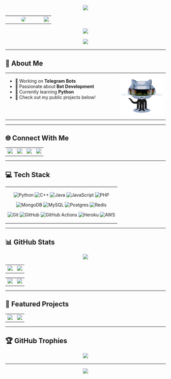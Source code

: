 <!-- ✨ Animated Header (Top) -->
<p align="center">
  <img src="https://user-images.githubusercontent.com/73097560/115834477-dbab4500-a447-11eb-908a-139a6edaec5c.gif" />
</p>

<!-- 👤 Avatar + Typing Banner -->
<div align="center">
  <table>
    <tr>
      <td width="100px" align="center">
        <img src="https://files.catbox.moe/r2ga8f.jpg" width="90px" style="border-radius: 50%;" />
      </td>
      <td>
        <img src="https://readme-typing-svg.herokuapp.com?color=00BFFF&width=600&lines=🦋+💗+WELCOME+TO+MY+GITHUB;🖤+THIS+IS+ANONY+HACK+🥀;💓+THANK+YOU+FOR+VISITING+MY+PROFILE+🌲+❗️" />
      </td>
    </tr>
  </table>
</div>

<!-- ✨ Animated Header (Bottom) -->
<p align="center">
  <img src="https://user-images.githubusercontent.com/73097560/115834477-dbab4500-a447-11eb-908a-139a6edaec5c.gif" />
</p>

<!-- 👁 Visitor Counter -->
<p align="center">
  <img src="https://komarev.com/ghpvc/?username=CertifiedCoders&style=flat-square" />
</p>

---

## 📌 About Me

<table>
<tr>
  <td width="70%" style="padding-right: 30px; vertical-align: top;">
    <ul>
      <li>🔭 Working on <strong>Telegram Bots</strong></li>
      <li>💬 Passionate about <strong>Bot Development</strong></li>
      <li>🌱 Currently learning <strong>Python</strong></li>
      <li>👀 Check out my public projects below!</li>
    </ul>
  </td>
  <td width="30%" align="center">
    <img src="https://github.com/Anonyhack/Anonyhack/blob/main/Robo.webp" width="170" alt="Robo" />
  </td>
</tr>
</table>

---

## 🌐 Connect With Me

<table>
<tr>
<td>
  <a href="https://instagram.com/Silando">
    <img src="https://img.shields.io/badge/Instagram-E4405F?style=for-the-badge&logo=instagram&logoColor=white" />
  </a>
</td>
<td>
  <a href="https://t.me/Megahubbots">
    <img src="https://img.shields.io/badge/Telegram-2CA5E0?style=for-the-badge&logo=telegram&logoColor=white" />
  </a>
</td>
<td>
  <a href="mailto:freenethubbusiness@gmail.com">
    <img src="https://img.shields.io/badge/Gmail-D14836?style=for-the-badge&logo=gmail&logoColor=white" />
  </a>
</td>
<td>
  <a href="https://youtube.com/@Freenethubtech">
    <img src="https://img.shields.io/badge/YouTube-DD0000?style=for-the-badge&logo=youtube&logoColor=white" />
  </a>
</td>
</tr>
</table>

---

## 💻 Tech Stack

<table>
<tr><td align="center">
  
![Python](https://img.shields.io/badge/python-3670A0?style=for-the-badge&logo=python&logoColor=ffdd54) 
![C++](https://img.shields.io/badge/c++-%2300599C.svg?style=for-the-badge&logo=c%2B%2B&logoColor=white)
![Java](https://img.shields.io/badge/java-%23ED8B00.svg?style=for-the-badge&logo=openjdk&logoColor=white)
![JavaScript](https://img.shields.io/badge/javascript-%23323330.svg?style=for-the-badge&logo=javascript&logoColor=%23F7DF1E)
![PHP](https://img.shields.io/badge/php-%23777BB4.svg?style=for-the-badge&logo=php&logoColor=white)

![MongoDB](https://img.shields.io/badge/MongoDB-%234ea94b.svg?style=for-the-badge&logo=mongodb&logoColor=white)
![MySQL](https://img.shields.io/badge/mysql-4479A1.svg?style=for-the-badge&logo=mysql&logoColor=white)
![Postgres](https://img.shields.io/badge/postgres-%23316192.svg?style=for-the-badge&logo=postgresql&logoColor=white)
![Redis](https://img.shields.io/badge/redis-%23DD0031.svg?style=for-the-badge&logo=redis&logoColor=white)

![Git](https://img.shields.io/badge/git-%23F05033.svg?style=for-the-badge&logo=git&logoColor=white)
![GitHub](https://img.shields.io/badge/github-%23121011.svg?style=for-the-badge&logo=github&logoColor=white)
![GitHub Actions](https://img.shields.io/badge/github%20actions-%232671E5.svg?style=for-the-badge&logo=githubactions&logoColor=white)
![Heroku](https://img.shields.io/badge/heroku-%23430098.svg?style=for-the-badge&logo=heroku&logoColor=white)
![AWS](https://img.shields.io/badge/AWS-%23FF9900.svg?style=for-the-badge&logo=amazon-aws&logoColor=white)

</td></tr>
</table>

---

## 📊 GitHub Stats

<!-- 📈 Contribution Graph -->
<p align="center">
  <img src="https://github-readme-activity-graph.vercel.app/graph?username=Anonyhack&bg_color=06040e&color=f1916d&line=bd83b8&point=bd83b8&area=true&hide_border=true" />
</p>

<!-- 🧠 Streak | Summary -->
<table>
  <tr>
    <td width="50%">
      <img src="https://github-readme-streak-stats-two-beige.vercel.app?user=Anonyhack&theme=javascript-dark&background=45%2C150536%2C520352&border=f1916d&stroke=f1916d&ring=bd83b8&fire=f1916d&currStreakLabel=f1916d&dates=ffffff" />
    </td>
    <td width="50%">
      <img src="https://profile-summary-card.vercel.app/api/cards/profile-details?username=Anonyhack&theme=dracula" />
    </td>
  </tr>
</table>

<!-- ⚡ Stats | 🌐 Languages -->
<table>
  <tr>
    <td width="50%">
      <img src="https://github-readme-stats.vercel.app/api?username=Anonyhack&theme=dracula&show_icons=true&hide_title=true&hide_border=true&count_private=true" />
    </td>
    <td width="50%">
      <img src="https://github-readme-stats.vercel.app/api/top-langs/?username=Anonyhack&layout=compact&theme=dracula&hide_border=true" />
    </td>
  </tr>
</table>

---

## 🚀 Featured Projects

<table>
  <tr>
    <td width="50%">
      <a href="https://github.com/Anonyhack/MovieHubFlix">
        <img src="https://github-readme-stats.vercel.app/api/pin/?username=Anonyhack&repo=MovieHubFlix&theme=dracula&hide_border=true" />
      </a>
    </td>
    <td width="50%">
      <a href="https://github.com/Anonyhack/VJ-FILTER-BOT">
        <img src="https://github-readme-stats.vercel.app/api/pin/?username=Anonyhack&repo=VJ-FILTER-BOT&theme=dracula&hide_border=true" />
      </a>
    </td>
  </tr>
</table>

---

## 🏆 GitHub Trophies

<p align="center">
  <img src="https://github-profile-trophy.vercel.app/?username=Anonyhack&theme=dracula&no-bg=true&no-frame=true&row=1&column=7" />
</p>

---

<!-- 🔚 Final Footer GIF -->
<p align="center">
  <img src="https://user-images.githubusercontent.com/73097560/115834477-dbab4500-a447-11eb-908a-139a6edaec5c.gif" />
</p>
